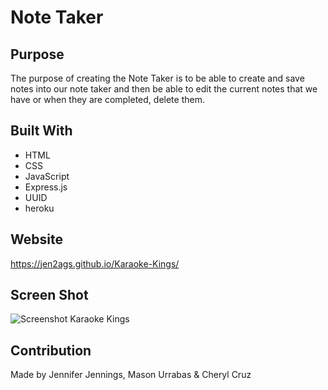 # Note Taker 

## Purpose
The purpose of creating the Note Taker is to be able to create and save notes into our note taker and then be able to edit the current notes that we have or when they are completed, delete them. 

## Built With
* HTML
* CSS
* JavaScript
* Express.js
* UUID
* heroku

## Website
https://jen2ags.github.io/Karaoke-Kings/

## Screen Shot
![Screenshot Karaoke Kings](https://github.com/jen2ags/Karaoke-Kings/blob/develop/assets/images/karaoke%20kings%20screenshot%20final.png)


## Contribution
Made by Jennifer Jennings, Mason Urrabas & Cheryl Cruz